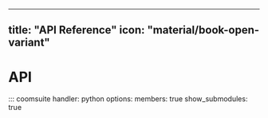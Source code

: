 ______________________________________________________________________

## title: "API Reference" icon: "material/book-open-variant"

# API

::: coomsuite handler: python options: members: true show_submodules: true
